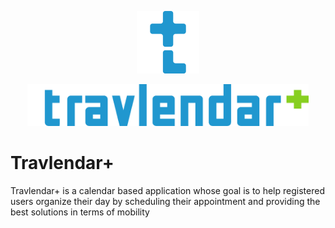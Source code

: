 <p align="center">
  <img height="100" src="https://github.com/tmscarla/Travlendar/blob/master/Images/logo_blue.png">
</p>
<p align="center">
  <img width="450" src="https://github.com/tmscarla/Travlendar/blob/master/Images/logo_inline.png">
</p>


# Travlendar+
Travlendar+ is a calendar based application whose goal is to help registered users organize their day by scheduling their appointment and providing the best solutions in terms of mobility
